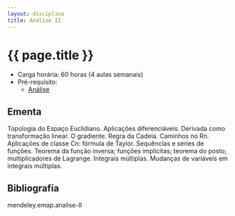 ```yaml
---
layout: disciplina
title: Análise II
---
```


# {{ page.title }}

- Carga horária: 60 horas (4 aulas semanais)
- Pré-requisito:
    - [Análise](analise.html)

## Ementa 

Topologia do Espaço Euclidiano. Aplicações diferenciáveis. Derivada
como transformação linear. O gradiente. Regra da Cadeia. Caminhos no
Rn. Aplicações de classe Cn: fórmula de Taylor. Sequências e séries de
funções. Teorema da função inversa; funções implícitas; teorema do
posto; multiplicadores de Lagrange. Integrais múltiplas. Mudanças de
variáveis em integrais múltiplas.

## Bibliografía

mendeley.emap.analise-II
